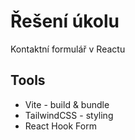 # Řešení úkolu

Kontaktní formulář v Reactu

## Tools

- Vite - build & bundle
- TailwindCSS - styling
- React Hook Form

